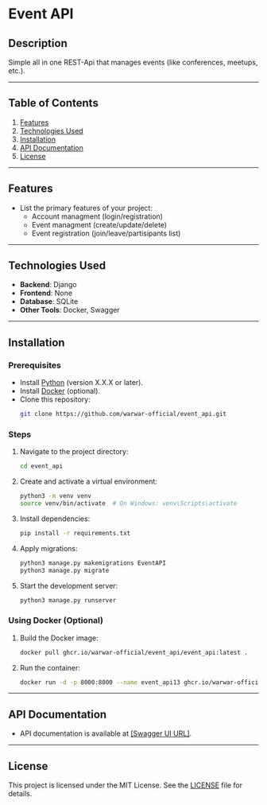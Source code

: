 # Event API

## Description
Simple all in one REST-Api that manages events (like conferences, meetups, etc.).

---

## Table of Contents

1. [Features](#features)  
2. [Technologies Used](#technologies-used)  
3. [Installation](#installation) 
5. [API Documentation](#api-documentation) 
7. [License](#license)  

---

## Features

- List the primary features of your project:
  - Account managment (login/registration)
  - Event managment (create/update/delete)
  - Event registration (join/leave/partisipants list)

---

## Technologies Used

- **Backend**: Django  
- **Frontend**: None  
- **Database**: SQLite  
- **Other Tools**: Docker, Swagger

---

## Installation

### Prerequisites

- Install [Python](https://www.python.org/) (version X.X.X or later).  
- Install [Docker](https://www.docker.com/) (optional).  
- Clone this repository:  
  ```bash
  git clone https://github.com/warwar-official/event_api.git
  ```

### Steps

1. Navigate to the project directory:  
   ```bash
   cd event_api
   ```

2. Create and activate a virtual environment:  
   ```bash
   python3 -m venv venv
   source venv/bin/activate  # On Windows: venv\Scripts\activate
   ```

3. Install dependencies:  
   ```bash
   pip install -r requirements.txt
   ```

4. Apply migrations:  
   ```bash
   python3 manage.py makemigrations EventAPI
   python3 manage.py migrate
   ```

5. Start the development server:  
   ```bash
   python3 manage.py runserver
   ```

### Using Docker (Optional)

1. Build the Docker image:  
   ```bash
   docker pull ghcr.io/warwar-official/event_api/event_api:latest .
   ```

2. Run the container:  
   ```bash
   docker run -d -p 8000:8000 --name event_api13 ghcr.io/warwar-official/event_api/event_api:latest
   ```

---

## API Documentation

- API documentation is available at [[Swagger UI URL]](http://localhost:8000/swagger/).  

---

## License

This project is licensed under the MIT License. See the [LICENSE](LICENSE) file for details.
